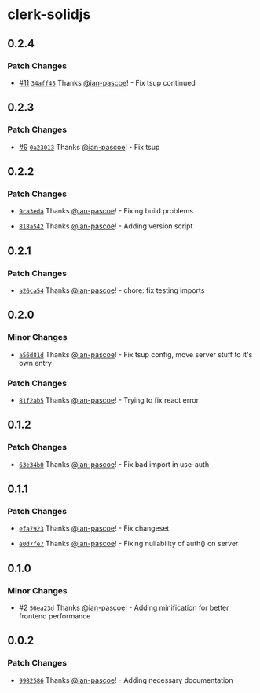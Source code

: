 # clerk-solidjs

## 0.2.4

### Patch Changes

- [#11](https://github.com/ian-pascoe/clerk-solidjs/pull/11) [`34aff45`](https://github.com/ian-pascoe/clerk-solidjs/commit/34aff45803d4e1db9a7275bd07404b2b71b5944f) Thanks [@ian-pascoe](https://github.com/ian-pascoe)! - Fix tsup continued

## 0.2.3

### Patch Changes

- [#9](https://github.com/ian-pascoe/clerk-solidjs/pull/9) [`0a23013`](https://github.com/ian-pascoe/clerk-solidjs/commit/0a23013496b6981df18d0caf63b73a82c04c479d) Thanks [@ian-pascoe](https://github.com/ian-pascoe)! - Fix tsup

## 0.2.2

### Patch Changes

- [`9ca3eda`](https://github.com/ian-pascoe/clerk-solidjs/commit/9ca3eda647a7faad3bda3357f7e30f39e9075b32) Thanks [@ian-pascoe](https://github.com/ian-pascoe)! - Fixing build problems

- [`818a542`](https://github.com/ian-pascoe/clerk-solidjs/commit/818a542a47c88dfd5acc6800ef3b50738f5bf181) Thanks [@ian-pascoe](https://github.com/ian-pascoe)! - Adding version script

## 0.2.1

### Patch Changes

- [`a26ca54`](https://github.com/ian-pascoe/clerk-solidjs/commit/a26ca547c4625954dfd2d97216e0ebc3559fe809) Thanks [@ian-pascoe](https://github.com/ian-pascoe)! - chore: fix testing imports

## 0.2.0

### Minor Changes

- [`a56d81d`](https://github.com/ian-pascoe/clerk-solidjs/commit/a56d81d65f03a3e70cb1047c9e6b7c12cf6bd229) Thanks [@ian-pascoe](https://github.com/ian-pascoe)! - Fix tsup config, move server stuff to it's own entry

### Patch Changes

- [`81f2ab5`](https://github.com/ian-pascoe/clerk-solidjs/commit/81f2ab54cd52f2cd67c3f0fd2d35e4c5cd7e23af) Thanks [@ian-pascoe](https://github.com/ian-pascoe)! - Trying to fix react error

## 0.1.2

### Patch Changes

- [`63e34b0`](https://github.com/ian-pascoe/clerk-solidjs/commit/63e34b05a4477fb7372ddfd261023671527e32f9) Thanks [@ian-pascoe](https://github.com/ian-pascoe)! - Fix bad import in use-auth

## 0.1.1

### Patch Changes

- [`efa7923`](https://github.com/ian-pascoe/clerk-solidjs/commit/efa7923b0a3e7394b0908d73a5500526f50de3dc) Thanks [@ian-pascoe](https://github.com/ian-pascoe)! - Fix changeset

- [`e0d7fe7`](https://github.com/ian-pascoe/clerk-solidjs/commit/e0d7fe7bf1985f52717beba163d068832abaafe0) Thanks [@ian-pascoe](https://github.com/ian-pascoe)! - Fixing nullability of auth() on server

## 0.1.0

### Minor Changes

- [#2](https://github.com/ian-pascoe/clerk-solidjs/pull/2) [`56ea23d`](https://github.com/ian-pascoe/clerk-solidjs/commit/56ea23dbffab4d151cff42847622c816d0957b2e) Thanks [@ian-pascoe](https://github.com/ian-pascoe)! - Adding minification for better frontend performance

## 0.0.2

### Patch Changes

- [`9982586`](https://github.com/ian-pascoe/clerk-solidjs/commit/99825867ca52e8944fff1a1fedf88c6a0eab7dd0) Thanks [@ian-pascoe](https://github.com/ian-pascoe)! - Adding necessary documentation
